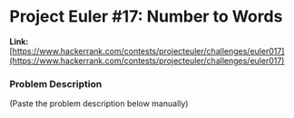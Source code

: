 # Project Euler #17: Number to Words

**Link:** [https://www.hackerrank.com/contests/projecteuler/challenges/euler017](https://www.hackerrank.com/contests/projecteuler/challenges/euler017)

### Problem Description
(Paste the problem description below manually)

